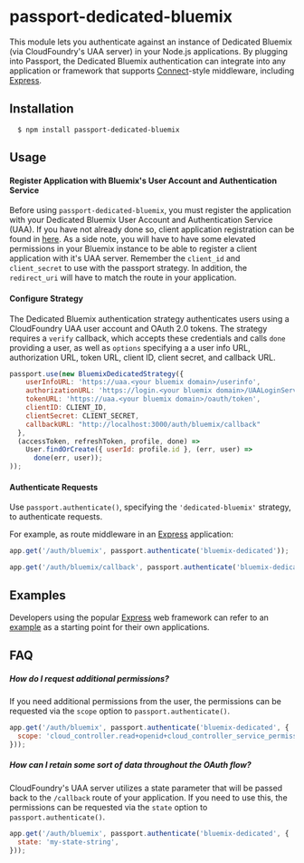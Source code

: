 # passport-dedicated-bluemix

This module lets you authenticate against an instance of Dedicated Bluemix (via CloudFoundry's UAA server) in your Node.js applications. By plugging into Passport, the Dedicated Bluemix authentication can integrate into any application or framework that supports [Connect](http://www.senchalabs.org/connect/)-style middleware, including [Express](http://expressjs.com/).

## Installation
```
  $ npm install passport-dedicated-bluemix
```
## Usage


#### Register Application with Bluemix's User Account and Authentication Service

Before using `passport-dedicated-bluemix`, you must register the application with your Dedicated Bluemix User Account and Authentication Service (UAA).  If you have not already done so, client application registration can be found in [here](https://github.com/cloudfoundry/uaa/blob/master/docs/UAA-APIs.rst#register-client-post-oauth-clients). As a side note, you will have to have some elevated permissions in your Bluemix instance to be able to register a client application with it's UAA server. Remember the `client_id` and `client_secret` to use with the passport strategy. In addition, the `redirect_uri` will have to match the route in your application.

#### Configure Strategy

The Dedicated Bluemix authentication strategy authenticates users using a CloudFoundry UAA user account and OAuth 2.0 tokens. The strategy requires a `verify` callback, which accepts these credentials and calls `done` providing a user, as well as `options` specifying a a user info URL, authorization URL, token URL, client ID, client secret, and callback URL.


```js
passport.use(new BluemixDedicatedStrategy({
    userInfoURL: 'https://uaa.<your bluemix domain>/userinfo',
    authorizationURL: 'https://login.<your bluemix domain>/UAALoginServerWAR/oauth/authorize',
    tokenURL: 'https://uaa.<your bluemix domain>/oauth/token',
    clientID: CLIENT_ID,
    clientSecret: CLIENT_SECRET,
    callbackURL: "http://localhost:3000/auth/bluemix/callback"
  },
  (accessToken, refreshToken, profile, done) =>
    User.findOrCreate({ userId: profile.id }, (err, user) =>
      done(err, user));
));
```

#### Authenticate Requests

Use `passport.authenticate()`, specifying the `'dedicated-bluemix'` strategy, to authenticate requests.

For example, as route middleware in an [Express](http://expressjs.com/)
application:

```js
app.get('/auth/bluemix', passport.authenticate('bluemix-dedicated'));

app.get('/auth/bluemix/callback', passport.authenticate('bluemix-dedicated', { successRedirect: '/home', failureRedirect: '/login' }));
```

## Examples

Developers using the popular [Express](http://expressjs.com/) web framework can
refer to an [example](https://github.com/colbyy/passport-dedicated-bluemix/blob/master/examples/server.js)
as a starting point for their own applications.

## FAQ

##### How do I request additional permissions?

If you need additional permissions from the user, the permissions can be
requested via the `scope` option to `passport.authenticate()`.

```js
app.get('/auth/bluemix', passport.authenticate('bluemix-dedicated', {
  scope: 'cloud_controller.read+openid+cloud_controller_service_permissions.read'
}));
```

##### How can I retain some sort of data throughout the OAuth flow?

CloudFoundry's UAA server utilizes a state parameter that will be passed back to the `/callback` route of your application. If you need to use this, the permissions can be
requested via the `state` option to `passport.authenticate()`. 

```js
app.get('/auth/bluemix', passport.authenticate('bluemix-dedicated', {
  state: 'my-state-string',
}));
```

